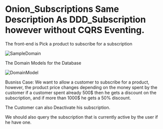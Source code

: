 # Onion_Subscriptions Same Description As DDD_Subscription however without CQRS Eventing.

The front-end is Pick a product to subscribe for a subscription

![SampleDomain](https://user-images.githubusercontent.com/103900072/198378841-15616f64-cfcf-4624-8a32-debc906841c0.png)


The Domain Models for the Database

![DomainModel](https://user-images.githubusercontent.com/103900072/198378953-976f41e4-a564-483b-a4d7-14f3a6cd42bc.png)


Busniss Case: We want to allow a customer to subscribe for a product, however, the product price changes depending on the money spent by the customer
if a customer spent already 500$ then he gets a discount on the subscription, and if more than 1000$ he gets a 50% discount.

The Customer can also Deactivate his subscription.

We should also query the subscription that is currently active by the user if he have one.
